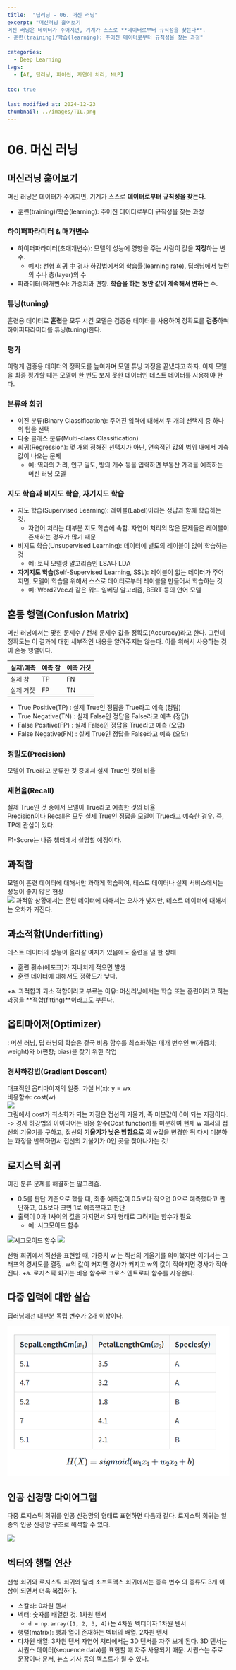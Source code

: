 ```yaml
---
title:  "딥러닝 - 06. 머신 러닝"
excerpt: "머신러닝 훑어보기
머신 러닝은 데이터가 주어지면, 기계가 스스로 **데이터로부터 규칙성을 찾는다**.
- 훈련(training)/학습(learning): 주어진 데이터로부터 규칙성을 찾는 과정"

categories:
  - Deep Learning
tags:
  - [AI, 딥러닝, 파이썬, 자연어 처리, NLP]

toc: true

last_modified_at: 2024-12-23
thumbnail: ../images/TIL.png
---
```


# 06. 머신 러닝

## 머신러닝 훑어보기
머신 러닝은 데이터가 주어지면, 기계가 스스로 **데이터로부터 규칙성을 찾는다**.
- 훈련(training)/학습(learning): 주어진 데이터로부터 규칙성을 찾는 과정

### 하이퍼파라미터 & 매개변수
- 하이퍼파라미터(초매개변수): 모델의 성능에 영향을 주는 사람이 값을 **지정**하는 변수.
  - 예시: 선형 회귀 中 경사 하강법에서의 학습률(learning rate), 딥러닝에서 뉴런의 수나 층(layer)의 수
- 파라미터(매개변수): 가중치와 편향. **학습을 하는 동안 값이 계속해서 변하는** 수.

### 튜닝(tuning)
훈련용 데이터로 **훈련**을 모두 시킨 모델은 검증용 데이터를 사용하여 정확도를 **검증**하며 하이퍼파라미터를 튜닝(tuning)한다.

### 평가
이렇게 검증용 데이터의 정확도를 높여가며 모델 튜닝 과정을 끝냈다고 하자. 이제 모델을 최종 평가할 때는 모델이 한 번도 보지 못한 데이터인 테스트 데이터를 사용해야 한다.

### 분류와 회귀
- 이진 분류(Binary Classification): 주어진 입력에 대해서 두 개의 선택지 중 하나의 답을 선택
- 다중 클래스 분류(Multi-class Classification)
- 회귀(Regression): 몇 개의 정해진 선택지가 아닌, 연속적인 값의 범위 내에서 예측값이 나오는 문제
  - 예: 역과의 거리, 인구 밀도, 방의 개수 등을 입력하면 부동산 가격을 예측하는 머신 러닝 모델

### 지도 학습과 비지도 학습, 자기지도 학습
- 지도 학습(Supervised Learning): 레이블(Label)이라는 정답과 함께 학습하는 것.
  - 자연어 처리는 대부분 지도 학습에 속함. 자연어 처리의 많은 문제들은 레이블이 존재하는 경우가 많기 때문
- 비지도 학습(Unsupervised Learning): 데이터에 별도의 레이블이 없이 학습하는 것
  - 예: 토픽 모델링 알고리즘인 LSA나 LDA
- **자기지도 학습**(Self-Supervised Learning, SSL): 레이블이 없는 데이터가 주어지면, 모델이 학습을 위해서 스스로 데이터로부터 레이블을 만들어서 학습하는 것
  - 예: Word2Vec과 같은 워드 임베딩 알고리즘, BERT 등의 언어 모델

## 혼동 행렬(Confusion Matrix)
머신 러닝에서는 맞힌 문제수 / 전체 문제수 값을 정확도(Accuracy)라고 한다. 그런데 정확도는 이 결과에 대한 세부적인 내용을 알려주지는 않는다. 이를 위해서 사용하는 것이 혼동 행렬이다.

실제\예측 | 예측 참 | 예측 거짓
---|---|---
실제 참 | TP | FN
실제 거짓 | FP | TN

- True Positive(TP) : 실제 True인 정답을 True라고 예측 (정답)
- True Negative(TN) : 실제 False인 정답을 False라고 예측 (정답)
- False Positive(FP) : 실제 False인 정답을 True라고 예측 (오답)
- False Negative(FN) : 실제 True인 정답을 False라고 예측 (오답)

### 정밀도(Precision)
모델이 True라고 분류한 것 중에서 실제 True인 것의 비율

### 재현율(Recall)
실제 True인 것 중에서 모델이 True라고 예측한 것의 비율   
Precision이나 Recall은 모두 실제 True인 정답을 모델이 True라고 예측한 경우. 즉, TP에 관심이 있다.

F1-Score는 나중 챕터에서 설명할 예정이다.

## 과적합
모델이 훈련 데이터에 대해서만 과하게 학습하여, 테스트 데이터나 실제 서비스에서는 성능이 좋지 않은 현상   
![](https://wikidocs.net/images/page/32012/%EC%8A%A4%ED%8C%B8_%EB%A9%94%EC%9D%BC_%EC%98%A4%EC%B0%A8.png)
과적합 상황에서는 훈련 데이터에 대해서는 오차가 낮지만, 테스트 데이터에 대해서는 오차가 커진다.

## 과소적합(Underfitting)
테스트 데이터의 성능이 올라갈 여지가 있음에도 훈련을 덜 한 상태
- 훈련 횟수(에포크)가 지나치게 적으면 발생
- 훈련 데이터에 대해서도 정확도가 낮다.

+a. 과적합과 과소 적합이라고 부르는 이유:
머신러닝에서는 학습 또는 훈련이라고 하는 과정을 **적합(fitting)**이라고도 부른다.

## 옵티마이저(Optimizer)
: 머신 러닝, 딥 러닝의 학습은 결국 비용 함수를 최소화하는 매개 변수인 w(가중치; weight)와 b(편향; bias)을 찾기 위한 작업

### 경사하강법(Gradient Descent)
대표적인 옵티마이저의 일종.
가설 H(x): y = wx   
비용함수: cost(w)   
![](https://wikidocs.net/images/page/21670/%EC%84%A0%ED%98%95%ED%9A%8C%EA%B7%803.JPG)       
그림에서 cost가 최소화가 되는 지점은 접선의 기울기, 즉 미분값이 0이 되는 지점이다.
-> 경사 하강법의 아이디어는 비용 함수(Cost function)를 미분하여 현재 w
에서의 접선의 기울기를 구하고, 접선의 **기울기가 낮은 방향으로**
의 w값을 변경한 뒤 다시 미분하는 과정을 반복하면서 접선의 기울기가 0인 곳을 찾아나가는 것!

## 로지스틱 회귀
이진 분류 문제를 해결하는 알고리즘.
- 0.5를 판단 기준으로 했을 때, 최종 예측값이 0.5보다 작으면 0으로 예측했다고 판단하고, 0.5보다 크면 1로 예측했다고 판단
- 출력이 0과 1사이의 값을 가지면서 S자 형태로 그려지는 함수가 필요
  - 예: 시그모이드 함수

![시그모이드 함수](https://wikidocs.net/images/page/22881/%EC%8B%9C%EA%B7%B8%EB%AA%A8%EC%9D%B4%EB%93%9C%EA%B7%B8%EB%9E%98%ED%94%84.png)
![](https://wikidocs.net/images/page/22881/%EC%8B%9C%EA%B7%B8%EB%AA%A8%EC%9D%B4%EB%93%9C%ED%95%A8%EC%88%98%EC%9D%98%EA%B8%B0%EC%9A%B8%EA%B8%B0%EC%9D%98%EB%B3%80%ED%99%94.png)

선형 회귀에서 직선을 표현할 때, 가중치 w
는 직선의 기울기를 의미했지만 여기서는 그래프의 경사도를 결정.
w의 값이 커지면 경사가 커지고
w의 값이 작아지면 경사가 작아진다.
+a. 로지스틱 회귀는 비용 함수로 크로스 엔트로피 함수를 사용한다.

## 다중 입력에 대한 실습
딥러닝에선 대부분 독립 변수가 2개 이상이다.

![](/images/../images/다중입력%20표.png)

## 인공 신경망 다이어그램

다중 로지스틱 회귀를 인공 신경망의 형태로 표현하면 다음과 같다. 로지스틱 회귀는 일종의 인공 신경망 구조로 해석할 수 있다.

![](https://wikidocs.net/images/page/35821/perceptron.JPG)

## 벡터와 행렬 연산
선형 회귀와 로지스틱 회귀와 달리  소프트맥스 회귀에서는 종속 변수
의 종류도 3개 이상이 되면서 더욱 복잡하다.
- 스칼라: 0차원 텐서
- 벡터: 숫자를 배열한 것. 1차원 텐서
  - `d = np.array([1, 2, 3, 4])`는 4차원 벡터이자 1차원 텐서
- 행렬(matrix): 행과 열이 존재하는 벡터의 배열. 2차원 텐서
- 다차원 배열: 3차원 텐서
자연어 처리에서는 3D 텐서를 자주 보게 된다. 3D 텐서는 시퀀스 데이터(sequence data)를 표현할 때 자주 사용되기 때문.
시퀀스는 주로 문장이나 문서, 뉴스 기사 등의 텍스트가 될 수 있다.